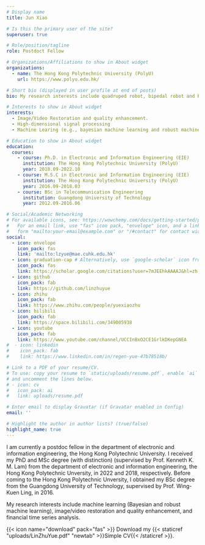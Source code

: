 ```yaml
---
# Display name
title: Jun Xiao

# Is this the primary user of the site?
superuser: true

# Role/position/tagline
role: Postdoct Fellow

# Organizations/Affiliations to show in About widget
organizations:
  - name: The Hong Kong Polytechnic University (PolyU)
    url: https://www.polyu.edu.hk/

# Short bio (displayed in user profile at end of posts)
bio: My research interests include quadruped robot, bipedal robot and Reinforcement Learning.

# Interests to show in About widget
interests:
  - Image/Video Restoration and quality enhancement.
  - High-dimensional signal processing
  - Machine Learing (e.g., bayesian machine learning and robust machine learning)

# Education to show in About widget
education:
  courses:
    - course: Ph.D. in Electronic and Information Engineering (EIE)
      institution: The Hong Kong Polytechnic University (PolyU)
      year: 2018.09-2022.10
    - course: M.S.C in Electronic and Information Engineering (EIE)
      institution: The Hong Kong Polytechnic University (PolyU)
      year: 2016.09-2018.03  
    - course: BSc in Telecommunication Engineering
      institution: Guangdong University of Technology
      year: 2012.09-2016.06

# Social/Academic Networking
# For available icons, see: https://wowchemy.com/docs/getting-started/page-builder/#icons
#   For an email link, use "fas" icon pack, "envelope" icon, and a link in the
#   form "mailto:your-email@example.com" or "/#contact" for contact widget.
social:
  - icon: envelope
    icon_pack: fas
    link: 'mailto:lzyue@mae.cuhk.edu.hk'
  - icon: graduation-cap # Alternatively, use `google-scholar` icon from `ai` icon pack
    icon_pack: fas
    link: https://scholar.google.com/citations?user=7mJEEhkAAAAJ&hl=zh-CN
  - icon: github
    icon_pack: fab
    link: https://github.com/linzhuyue
  - icon: zhihu
    icon_pack: fab
    link: https://www.zhihu.com/people/yuexiaozhu
  - icon: bilibili
    icon_pack: fab
    link: https://space.bilibili.com/349005938
  - icon: youtube
    icon_pack: fab
    link: https://www.youtube.com/channel/UCCInBxO2CE1GrlkDKepGNEA
#  - icon: linkedin
#    icon_pack: fab
#    link: https://www.linkedin.com/in/regen-yue-47b78518b/

# Link to a PDF of your resume/CV.
# To use: copy your resume to `static/uploads/resume.pdf`, enable `ai` icons in `params.toml`,
# and uncomment the lines below.
# - icon: cv
#   icon_pack: ai
#   link: uploads/resume.pdf

# Enter email to display Gravatar (if Gravatar enabled in Config)
email: ''

# Highlight the author in author lists? (true/false)
highlight_name: true
---
```


I am currently a postdoc fellow in the department of electronic and information engineering, the Hong Kong Polytechnic University. I received my PhD and MSc degree (with distinction) (supervised by Prof. Kenneth K. M. Lam) from the department of electronic and information engineering, the Hong Kong Polytechnic Unversity, in 2022 and 2018, respectively. Before coming to the Hong Kong Polytechnic Unversity, I obtained my BSc degree from the Guangdong University of Technology, supervised by Prof. Wing-Kuen Ling, in 2016.

My research interests include machine learning (Bayesian and robust machine learning), image/video restoration and quality enhancement, and financial time series analysis. 

{{< icon name="download" pack="fas" >}} Download my {{< staticref "uploads/LinZhuYue.pdf" "newtab" >}}Simple CV{{< /staticref >}}.
